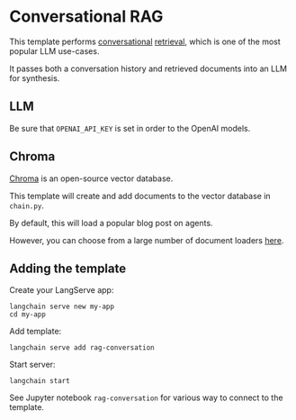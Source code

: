 # Conversational RAG 

This template performs [conversational](https://python.langchain.com/docs/expression_language/cookbook/retrieval#conversational-retrieval-chain) [retrieval](https://python.langchain.com/docs/use_cases/question_answering/), which is one of the most popular LLM use-cases.

It passes both a conversation history and retrieved documents into an LLM for synthesis.

##  LLM

Be sure that `OPENAI_API_KEY` is set in order to the OpenAI models.

##  Chroma

[Chroma](https://python.langchain.com/docs/integrations/vectorstores/chroma) is an open-source vector database.

This template will create and add documents to the vector database in `chain.py`.

By default, this will load a popular blog post on agents.

However, you can choose from a large number of document loaders [here](https://python.langchain.com/docs/integrations/document_loaders).

## Adding the template

Create your LangServe app:
```
langchain serve new my-app
cd my-app
```

Add template:
```
langchain serve add rag-conversation
```

Start server:
```
langchain start
```

See Jupyter notebook `rag-conversation` for various way to connect to the template.
